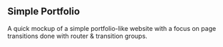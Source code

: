 ## Simple Portfolio

A quick mockup of a simple portfolio-like website with a focus on page transitions done with router & transition groups.
